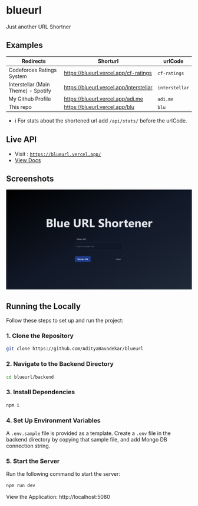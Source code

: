 # blueurl
Just another URL Shortner

## Examples

| Redirects | Shorturl | urlCode |
| --------- | -------- | -------- |
| Codeforces Ratings System | https://blueurl.vercel.app/cf-ratings | `cf-ratings` |
| Interstellar (Main Theme) - Spotify | https://blueurl.vercel.app/interstellar | `interstellar` |
| My Github Profile | https://blueurl.vercel.app/adi.me | `adi.me` |
| This repo | https://blueurl.vercel.app/blu | `blu` |

- ℹ️ For stats about the shortened url add `/api/stats/` before the urlCode.

## Live API
- Visit : [`https://blueurl.vercel.app/`](https://blueurl.vercel.app/)
- [View Docs](https://blueurl.vercel.app/api-docs)


## Screenshots
![Image 1](screenshots/image.png)


## Running the Locally

Follow these steps to set up and run the project:

### 1. Clone the Repository

```bash
git clone https://github.com/AdityaBavadekar/blueurl
```

### 2. Navigate to the Backend Directory

```bash
cd blueurl/backend
```

### 3. Install Dependencies

```bash
npm i
```

### 4. Set Up Environment Variables

A `.env.sample` file is provided as a template. Create a `.env` file in the backend directory by copying that sample file, and add Mongo DB connection string.

### 5. Start the Server

Run the following command to start the server:

```bash
npm run dev
```

View the Application: http://localhost:5080